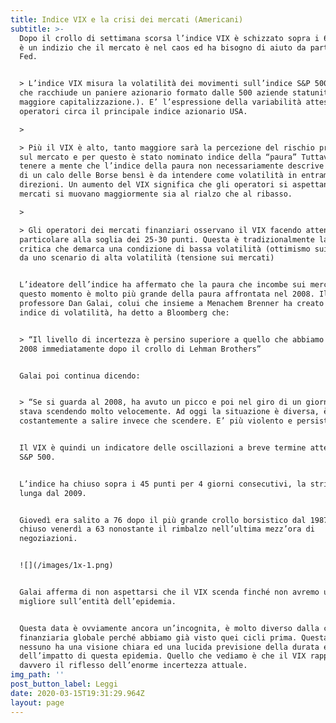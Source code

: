 ```yaml
---
title: Indice VIX e la crisi dei mercati (Americani)
subtitle: >-
  Dopo il crollo di settimana scorsa l’indice VIX è schizzato sopra i 60; questo
  è un indizio che il mercato è nel caos ed ha bisogno di aiuto da parte della
  Fed.


  > L’indice VIX misura la volatilità dei movimenti sull’indice S&P 500 (indice
  che racchiude un paniere azionario formato dalle 500 aziende statunitensi a
  maggiore capitalizzazione.). E’ l’espressione della variabilità attesa dagli
  operatori circa il principale indice azionario USA.

  >

  > Più il VIX è alto, tanto maggiore sarà la percezione del rischio presente
  sul mercato e per questo è stato nominato indice della “paura” Tuttavia è bene
  tenere a mente che l’indice della paura non necessariamente descrive il timore
  di un calo delle Borse bensì è da intendere come volatilità in entrambe le
  direzioni. Un aumento del VIX significa che gli operatori si aspettano che i
  mercati si muovano maggiormente sia al rialzo che al ribasso.

  >

  > Gli operatori dei mercati finanziari osservano il VIX facendo attenzione in
  particolare alla soglia dei 25-30 punti. Questa è tradizionalmente la soglia
  critica che demarca una condizione di bassa volatilità (ottimismo sui mercati)
  da uno scenario di alta volatilità (tensione sui mercati)


  L’ideatore dell’indice ha affermato che la paura che incombe sui mercati in
  questo momento è molto più grande della paura affrontata nel 2008. Il
  professore Dan Galai, colui che insieme a Menachem Brenner ha creato il primo
  indice di volatilità, ha detto a Bloomberg che:


  > “Il livello di incertezza è persino superiore a quello che abbiamo visto nel
  2008 immediatamente dopo il crollo di Lehman Brothers”


  Galai poi continua dicendo:


  > “Se si guarda al 2008, ha avuto un picco e poi nel giro di un giorno o 2
  stava scendendo molto velocemente. Ad oggi la situazione è diversa, è andato
  costantemente a salire invece che scendere. E’ più violento e persistente”


  Il VIX è quindi un indicatore delle oscillazioni a breve termine attese per lo
  S&P 500.


  L’indice ha chiuso sopra i 45 punti per 4 giorni consecutivi, la striscia più
  lunga dal 2009.


  Giovedì era salito a 76 dopo il più grande crollo borsistico dal 1987, ed ha
  chiuso venerdì a 63 nonostante il rimbalzo nell’ultima mezz’ora di
  negoziazioni.


  ![](/images/1x-1.png)


  Galai afferma di non aspettarsi che il VIX scenda finché non avremo un quadro
  migliore sull’entità dell’epidemia.


  Questa data è ovviamente ancora un’incognita, è molto diverso dalla crisi
  finanziaria globale perché abbiamo già visto quei cicli prima. Questa volta,
  nessuno ha una visione chiara ed una lucida previsione della durata e
  dell’impatto di questa epidemia. Quello che vediamo è che il VIX rappresenta
  davvero il riflesso dell’enorme incertezza attuale.
img_path: ''  
post_button_label: Leggi
date: 2020-03-15T19:31:29.964Z
layout: page
---
```

